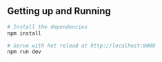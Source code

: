 

## Getting up and Running

``` bash
# Install the dependencies
npm install

# Serve with hot reload at http://localhost:8080
npm run dev


